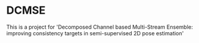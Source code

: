 # DCMSE
This is a project for 'Decomposed Channel based Multi-Stream Ensemble: improving consistency targets in semi-supervised 2D pose estimation'
